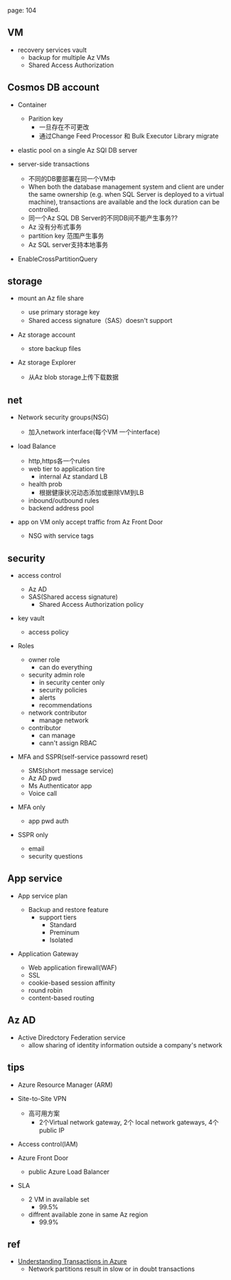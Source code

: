 page: 104

## VM

+ recovery services vault
    + backup for multiple Az VMs
    + Shared Access Authorization

## Cosmos DB account

+ Container
    + Parition key
        + 一旦存在不可更改
        + 通过Change Feed Processor 和 Bulk Executor Library migrate

+ elastic pool on a single Az SQl DB server

+ server-side transactions
    + 不同的DB要部署在同一个VM中
    + When both the database management system and client are under the same ownership (e.g. when SQL  Server is deployed to a virtual machine), transactions are available and the lock duration can be controlled.
    + 同一个Az SQL DB Server的不同DB间不能产生事务??
    + Az 没有分布式事务
    + partition key 范围产生事务
    + Az SQL server支持本地事务

+ EnableCrossPartitionQuery

## storage

+ mount an Az file share
    + use primary storage key
    + Shared access signature（SAS）doesn't support

+ Az storage account
    + store backup files
+ Az storage Explorer
    + 从Az blob storage上传下载数据
## net

+ Network security groups(NSG)
    + 加入network interface(每个VM 一个interface)

+ load Balance
    + http,https各一个rules
    + web tier to application tire
        + internal Az standard LB
    + health prob
        + 根据健康状况动态添加或删除VM到LB
    + inbound/outbound rules
    + backend address pool

+ app on VM only accept traffic from Az Front Door
    + NSG with service tags

## security

+ access control
    + Az AD
    + SAS(Shared access signature)
        + Shared Access Authorization policy

+ key vault
    + access policy

+ Roles
    + owner role
        + can do everything
    + security admin role
        + in security center only
        + security policies
        + alerts
        + recommendations
    + network contributor
        + manage network
    + contributor
        + can manage
        + cann't assign RBAC

+ MFA and SSPR(self-service passowrd reset)
    + SMS(short message service)
    + Az AD pwd
    + Ms Authenticator app
    + Voice call
+ MFA only
    + app pwd auth
+ SSPR only
    + email
    + security questions

## App service

+ App service plan
    + Backup and restore feature
        + support tiers
            + Standard
            + Preminum
            + Isolated

+ Application Gateway
    + Web application firewall(WAF)
    + SSL
    + cookie-based session affinity
    + round robin
    + content-based routing

## Az AD

+ Active Diredctory Federation service
    + allow sharing of identity information outside a company's network

## tips

+ Azure Resource Manager (ARM) 

+ Site-to-Site VPN
    + 高可用方案
        + 2个Virtual network gateway, 2个 local network gateways, 4个public IP

+ Access control(IAM)

+ Azure Front Door
    + public Azure Load Balancer

+ SLA
    + 2 VM in available set
        + 99.5%
    + diffrent available zone in same Az region
        + 99.9%    

## ref

+ [Understanding Transactions in Azure](https://docs.particular.net/nservicebus/azure/understanding-transactionality-in-azure)
    + Network partitions result in slow or in doubt transactions
